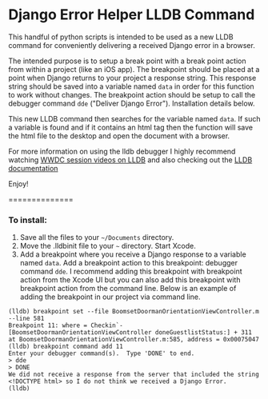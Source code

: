 Django Error Helper LLDB Command
================================

This handful of python scripts is intended to be used as a new LLDB command for conveniently delivering a received Django error in a browser.

The intended purpose is to setup a break point with a break point action from within a project (like an iOS app). The breakpoint should be placed at a point when Django returns to your project a response string. This response string should be saved into a variable named `data` in order for this function to work without changes. The breakpoint action should be setup to call the debugger command `dde` ("Deliver Django Error"). Installation details below.

This new LLDB command then searches for the variable named `data`. If such a variable is found and if it contains an html tag then the function will save the html file to the desktop and open the document with a browser.

For more information on using the lldb debugger I highly recommend watching [WWDC session videos on LLDB](https://developer.apple.com/wwdc/videos/) and also checking out the [LLDB documentation](http://lldb.llvm.org)

Enjoy!

==============

### To install: ###

1. Save all the files to your `~/Documents` directory.
2. Move the .lldbinit file to your `~` directory. Start Xcode.
3. Add a breakpoint where you receive a Django response to a variable named `data`. Add a breakpoint action to this breakpoint: debugger command `dde`. I recommend adding this breakpoint with breakpoint action from the Xcode UI but you can also add this breakpoint with breakpoint action from the command line. Below is an example of adding the breakpoint in our project via command line.

```
(lldb) breakpoint set --file BoomsetDoormanOrientationViewController.m --line 581
Breakpoint 11: where = Checkin`-[BoomsetDoormanOrientationViewController doneGuestlistStatus:] + 311 at BoomsetDoormanOrientationViewController.m:585, address = 0x00075047
(lldb) breakpoint command add 11
Enter your debugger command(s).  Type 'DONE' to end.
> dde
> DONE
We did not receive a response from the server that included the string <!DOCTYPE html> so I do not think we received a Django Error.
(lldb) 
```
